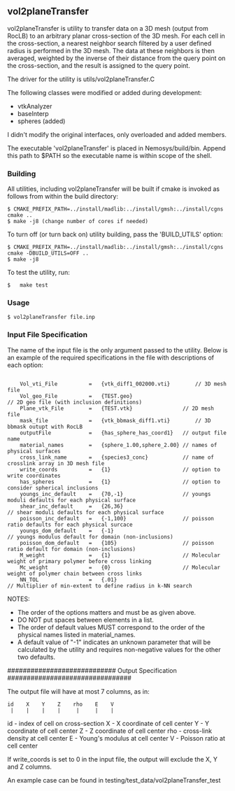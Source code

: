 vol2planeTransfer
-----------------
vol2planeTransfer is utility to transfer data on a 3D mesh (output from RocLB)
to an arbitrary planar cross-section of the 3D mesh. For each cell in the
cross-section, a nearest neighbor search filtered by a user defined radius is
performed in the 3D mesh. The data at these neighbors is then averaged, weighted
by the inverse of their distance from the query point on the cross-section, and 
the result is assigned to the query point.

The driver for the utility is utils/vol2planeTransfer.C

The following classes were modified or added during development:

- vtkAnalyzer
- baseInterp
- spheres (added)

I didn't modify the original interfaces, only overloaded
and added members.
 
The executable 'vol2planeTransfer' is placed in Nemosys/build/bin. 
Append this path to $PATH so the executable name is within scope of the shell.


### Building ###

All utilities, including vol2planeTransfer will be built if cmake is invoked as
follows from within the build directory:

```
$ CMAKE_PREFIX_PATH=../install/madlib:../install/gmsh:../install/cgns cmake ..
$ make -j8 (change number of cores if needed)
```
To turn off (or turn back on) utility building, pass the 'BUILD_UTILS' option:

```
$ CMAKE_PREFIX_PATH=../install/madlib:../install/gmsh:../install/cgns cmake -DBUILD_UTILS=OFF ..
$ make -j8
```

To test the utility, run:
```
$	make test
```
### Usage ###

```
$ vol2planeTransfer file.inp
```
### Input File Specification ###

The name of the input file is the only argument passed to the utility.
Below is an example of the required specifications in the file with
descriptions of each option:

``` 

	Vol_vti_File          =   {vtk_diff1_002000.vti}		// 3D mesh file
 	Vol_geo_File          =   {TEST.geo}								// 2D geo file (with inclusion definitions)
	Plane_vtk_File        =   {TEST.vtk}              	// 2D mesh file
	mask_file             =   {vtk_bbmask_diff1.vti}		// 3D bbmask outupt with RocLB
	outputFile            =   {has_sphere_has_coord1}  	// output file name
	material_names        =   {sphere_1.00,sphere_2.00}	// names of physical surfaces
	cross_link_name       =   {species3_conc}          	// name of crosslink array in 3D mesh file
	write_coords          =   {1}                      	// option to write coordinates
	has_spheres           =   {1}                      	// option to consider spherical inclusions
	youngs_inc_default    =   {70,-1}                  	// youngs moduli defaults for each physical surface 
	shear_inc_default     =   {26,36}										// shear moduli defaults for each physical surface
	poisson_inc_default   =   {-1,100}                  // poisson ratio defaults for each physical surcace
	youngs_dom_default    =   {-1}											// youngs modulus default for domain (non-inclusions)
	poisson_dom_default   =   {105}                     // poisson ratio default for domain (non-inclusions)
	M_weight              =   {1}                       // Molecular weight of primary polymer before cross linking
	Mc_weight             =   {0}                       // Molecular weight of polymer chain between cross links
	NN_TOL                =   {.01}											// Multiplier of min-extent to define radius in k-NN search
```

NOTES: 
* The order of the options matters and must be as given above.
* DO NOT put spaces between elements in a list.
* The order of default values MUST correspond to the order of the 
	physical names listed in material_names.
* A default value of "-1" indicates an unknown parameter that 
	will be calculated by the utility and requires non-negative
	values for the other two defaults.

############################ Output Specification ################################

The output file will have at most 7 columns, as in:

```
id    X    Y    Z    rho    E    V
 |    |    |    |     |     |    |
```

id 	- index of cell on cross-section
X		- X coordinate of cell center
Y		- Y coordinate of cell center
Z		- Z coordinate of cell center
rho	- cross-link density at cell center
E		- Young's modulus at cell center
V		- Poisson ratio at cell center

If write_coords is set to 0 in the input file, the output will 
exclude the X, Y and Z columns. 

An example case can be found in testing/test_data/vol2planeTransfer_test
